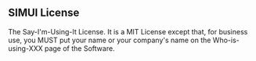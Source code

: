 ## SIMUI License

The Say-I'm-Using-It License. It is a MIT License except that, for business use, you MUST put your name or your company's name on the Who-is-using-XXX page of the Software.
